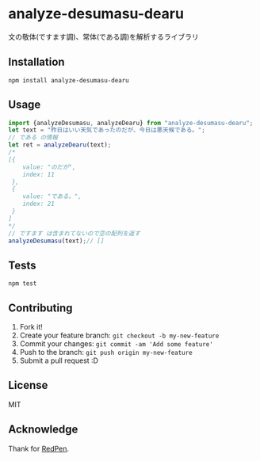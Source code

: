 # analyze-desumasu-dearu

文の敬体(ですます調)、常体(である調)を解析するライブラリ

## Installation

    npm install analyze-desumasu-dearu

## Usage

```js
import {analyzeDesumasu, analyzeDearu} from "analyze-desumasu-dearu";
let text = "昨日はいい天気であったのだが、今日は悪天候である。";
// である の情報
let ret = analyzeDearu(text);
/*
[{
    value: "のだが",
    index: 11
 },
 {
    value: "である。",
    index: 21
 }
]
*/
// ですます は含まれてないので空の配列を返す
analyzeDesumasu(text);// []
```

## Tests

    npm test

## Contributing

1. Fork it!
2. Create your feature branch: `git checkout -b my-new-feature`
3. Commit your changes: `git commit -am 'Add some feature'`
4. Push to the branch: `git push origin my-new-feature`
5. Submit a pull request :D

## License

MIT

## Acknowledge

Thank for [RedPen](http://redpen.cc/ "RedPen").